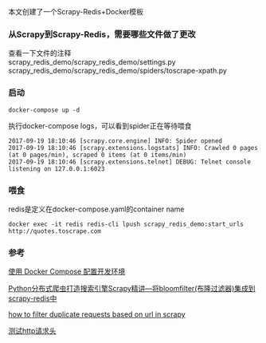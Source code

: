 



本文创建了一个Scrapy-Redis+Docker模板

### 从Scrapy到Scrapy-Redis，需要哪些文件做了更改
查看一下文件的注释     
scrapy_redis_demo/scrapy_redis_demo/settings.py    
scrapy_redis_demo/scrapy_redis_demo/spiders/toscrape-xpath.py 

### 启动
```
docker-compose up -d
```
执行docker-compose logs，可以看到spider正在等待喂食
```
2017-09-19 18:10:46 [scrapy.core.engine] INFO: Spider opened
2017-09-19 18:10:46 [scrapy.extensions.logstats] INFO: Crawled 0 pages (at 0 pages/min), scraped 0 items (at 0 items/min)
2017-09-19 18:10:46 [scrapy.extensions.telnet] DEBUG: Telnet console listening on 127.0.0.1:6023
```

### 喂食
redis是定义在docker-compose.yaml的container name
```
docker exec -it redis redis-cli lpush scrapy_redis_demo:start_urls http://quotes.toscrape.com
```


### 参考
[使用 Docker Compose 配置开发环境](https://coyee.com/article/compare/11003-setting-up-your-development-environment-with-docker-compose)

[Python分布式爬虫打造搜索引擎Scrapy精讲—将bloomfilter(布隆过滤器)集成到scrapy-redis中](http://www.cnblogs.com/adc8868/p/7442306.html)

[how to filter duplicate requests based on url in scrapy](https://stackoverflow.com/questions/12553117/how-to-filter-duplicate-requests-based-on-url-in-scrapy?answertab=votes#tab-top)

[测试http请求头](https://httpbin.org)
